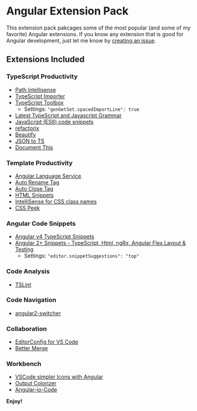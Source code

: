 # Angular Extension Pack

This extension pack pakcages some of the most popular (and some of my favorite) Angular  extensions.  If you know any extension that is good for Angular development, just let me know by [creating an issue](https://github.com/doggy8088/angular-extension-pack/issues).

## Extensions Included

### TypeScript Productivity

- [Path Intellisense](https://marketplace.visualstudio.com/items?itemName=christian-kohler.path-intellisense)
- [TypeScript Importer](https://marketplace.visualstudio.com/items?itemName=pmneo.tsimporter)
- [TypeScript Toolbox](https://marketplace.visualstudio.com/items?itemName=DSKWRK.vscode-generate-getter-setter)
    - Settings: `"genGetSet.spacedImportLine": true`
- [Latest TypeScript and Javascript Grammar](https://marketplace.visualstudio.com/items?itemName=ms-vscode.typescript-javascript-grammar)
- [JavaScript (ES6) code snippets](https://marketplace.visualstudio.com/items?itemName=xabikos.JavaScriptSnippets)
- [refactorix](https://marketplace.visualstudio.com/items?itemName=krizzdewizz.refactorix)
- [Beautify](https://marketplace.visualstudio.com/items?itemName=HookyQR.beautify)
- [JSON to TS](https://marketplace.visualstudio.com/items?itemName=MariusAlchimavicius.json-to-ts)
- [Document This](https://marketplace.visualstudio.com/items?itemName=joelday.docthis)

### Template Productivity

- [Angular Language Service](https://marketplace.visualstudio.com/items?itemName=Angular.ng-template)
- [Auto Rename Tag](https://marketplace.visualstudio.com/items?itemName=formulahendry.auto-rename-tag)
- [Auto Close Tag](https://marketplace.visualstudio.com/items?itemName=formulahendry.auto-close-tag)
- [HTML Snippets](https://marketplace.visualstudio.com/items?itemName=abusaidm.html-snippets)
- [IntelliSense for CSS class names](https://marketplace.visualstudio.com/items?itemName=Zignd.html-css-class-completion)
- [CSS Peek](https://marketplace.visualstudio.com/items?itemName=pranaygp.vscode-css-peek)

### Angular Code Snippets

- [Angular v4 TypeScript Snippets](https://marketplace.visualstudio.com/items?itemName=johnpapa.Angular2)
- [Angular 2+ Snippets - TypeScript, Html, ngRx, Angular Flex Layout & Testing](https://marketplace.visualstudio.com/items?itemName=Mikael.Angular-BeastCode)
    - Settings: `"editor.snippetSuggestions": "top"`

### Code Analysis

- [TSLint](https://marketplace.visualstudio.com/items?itemName=eg2.tslint)

### Code Navigation

- [angular2-switcher](https://marketplace.visualstudio.com/items?itemName=infinity1207.angular2-switcher)

### Collaboration

- [EditorConfig for VS Code](https://marketplace.visualstudio.com/items?itemName=EditorConfig.EditorConfig)
- [Better Merge](https://marketplace.visualstudio.com/items?itemName=pprice.better-merge)

### Workbench

- [VSCode simpler Icons with Angular](https://marketplace.visualstudio.com/items?itemName=davidbabel.vscode-simpler-icons)
- [Output Colorizer](https://marketplace.visualstudio.com/items?itemName=IBM.output-colorizer)
- [Angular-io-Code](https://marketplace.visualstudio.com/items?itemName=NoHomey.angular-io-code)

**Enjoy!**